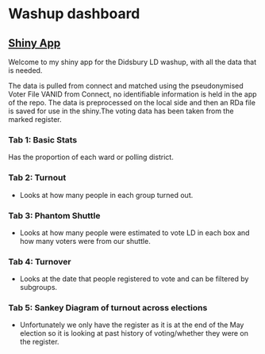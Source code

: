 # Washup dashboard

## [Shiny App](http://sgbstats.shinyapps.io/washup22)

Welcome to my shiny app for the Didsbury LD washup, with all the data that is needed. 

The data is pulled from connect and matched using the pseudonymised Voter File VANID from Connect, no identifiable information is held in the app of the repo. The data is preprocessed on the local side and then an RDa file is saved for use in the shiny.The voting data has been taken from the marked register. 

### Tab 1: Basic Stats

Has the proportion of each ward or polling district.

### Tab 2:  Turnout

- Looks at how many people in each group turned out.

### Tab 3: Phantom Shuttle

- Looks at how many people were estimated to vote LD in each box and how many voters were from our shuttle.

### Tab 4: Turnover

- Looks at the date that people registered to vote and can be filtered by subgroups. 

### Tab 5: Sankey Diagram of turnout across elections

- Unfortunately we only have the register as it is at the end of the May election so it is looking at past history of voting/whether they were on the register. 